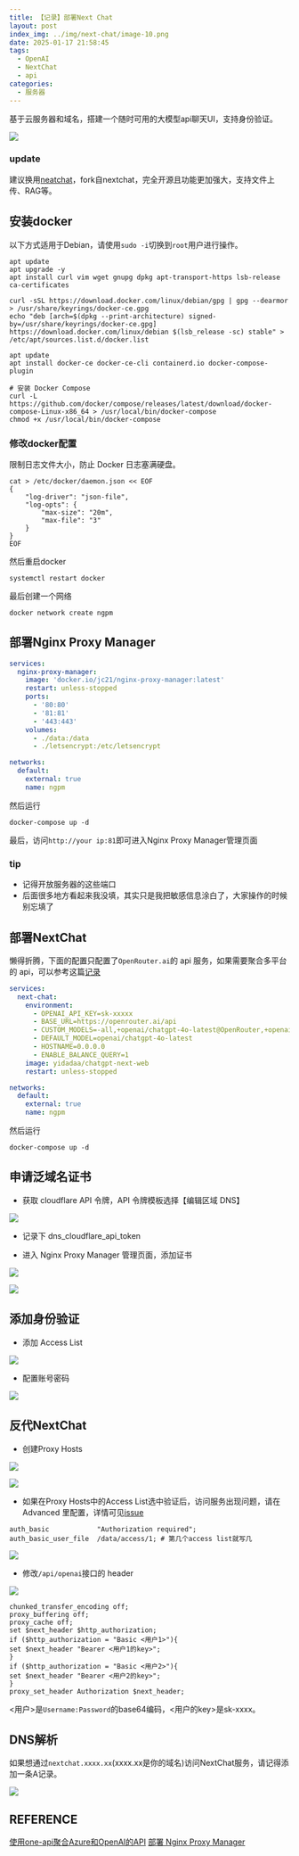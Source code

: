 ```yaml
---
title: 【记录】部署Next Chat
layout: post
index_img: ../img/next-chat/image-10.png
date: 2025-01-17 21:58:45
tags:
  - OpenAI
  - NextChat
  - api
categories:
  - 服务器
---
```


基于云服务器和域名，搭建一个随时可用的大模型api聊天UI，支持身份验证。


![](../img/next-chat/image-10.png)

### update
建议换用[neatchat](https://github.com/NeatChat/NeatChat)，fork自nextchat，完全开源且功能更加强大，支持文件上传、RAG等。

## 安装docker
以下方式适用于Debian，请使用`sudo -i`切换到`root`用户进行操作。

```shell
apt update
apt upgrade -y
apt install curl vim wget gnupg dpkg apt-transport-https lsb-release ca-certificates

curl -sSL https://download.docker.com/linux/debian/gpg | gpg --dearmor > /usr/share/keyrings/docker-ce.gpg
echo "deb [arch=$(dpkg --print-architecture) signed-by=/usr/share/keyrings/docker-ce.gpg] https://download.docker.com/linux/debian $(lsb_release -sc) stable" > /etc/apt/sources.list.d/docker.list

apt update
apt install docker-ce docker-ce-cli containerd.io docker-compose-plugin

# 安装 Docker Compose
curl -L https://github.com/docker/compose/releases/latest/download/docker-compose-Linux-x86_64 > /usr/local/bin/docker-compose
chmod +x /usr/local/bin/docker-compose

```

### 修改docker配置
限制日志文件大小，防止 Docker 日志塞满硬盘。

```shell
cat > /etc/docker/daemon.json << EOF
{
    "log-driver": "json-file",
    "log-opts": {
        "max-size": "20m",
        "max-file": "3"
    }
}
EOF
```
然后重启docker

```shell
systemctl restart docker
```

最后创建一个网络

```shell
docker network create ngpm
```

## 部署Nginx Proxy Manager
```yaml
services:
  nginx-proxy-manager:
    image: 'docker.io/jc21/nginx-proxy-manager:latest'
    restart: unless-stopped
    ports:
      - '80:80'
      - '81:81'
      - '443:443'
    volumes:
      - ./data:/data
      - ./letsencrypt:/etc/letsencrypt

networks:
  default:
    external: true
    name: ngpm
```

然后运行

```shell
docker-compose up -d
```

最后，访问`http://your ip:81`即可进入Nginx Proxy Manager管理页面

### tip
- 记得开放服务器的这些端口
- 后面很多地方看起来我没填，其实只是我把敏感信息涂白了，大家操作的时候别忘填了

## 部署NextChat
懒得折腾，下面的配置只配置了`OpenRouter.ai`的 api 服务，如果需要聚合多平台的 api，可以参考这篇[记录](https://kravorn.github.io/2024/11/21/one-api-with-next-chat/)
```yaml
services:
  next-chat:
    environment:
      - OPENAI_API_KEY=sk-xxxxx
      - BASE_URL=https://openrouter.ai/api
      - CUSTOM_MODELS=-all,+openai/chatgpt-4o-latest@OpenRouter,+openai/gpt-4o@OpenRouter,+anthropic/claude-3.5-sonnet@OpenRouter
      - DEFAULT_MODEL=openai/chatgpt-4o-latest
      - HOSTNAME=0.0.0.0
      - ENABLE_BALANCE_QUERY=1
    image: yidadaa/chatgpt-next-web
    restart: unless-stopped

networks:
  default:
    external: true
    name: ngpm
```

然后运行

```shell
docker-compose up -d
```


## 申请泛域名证书
- 获取 cloudflare API 令牌，API 令牌模板选择【编辑区域 DNS】

![](../img/next-chat/image-1.png)

- 记录下 dns_cloudflare_api_token

- 进入 Nginx Proxy Manager 管理页面，添加证书

![](../img/next-chat/image-2.png)

![](../img/next-chat/image-3.png)

## 添加身份验证
- 添加 Access List

![](../img/next-chat/image-4.png)
- 配置账号密码

![](../img/next-chat/image-5.png)

## 反代NextChat
- 创建Proxy Hosts

![](../img/next-chat/image-6.png)

![](../img/next-chat/image-7.png)

- 如果在Proxy Hosts中的Access List选中验证后，访问服务出现问题，请在 Advanced 里配置，详情可见[issue](https://github.com/NginxProxyManager/nginx-proxy-manager/issues/383)

```
auth_basic            "Authorization required";
auth_basic_user_file  /data/access/1; # 第几个access list就写几
```

![](../img/next-chat/image-8.png)

- 修改`/api/openai`接口的 header

![](../img/next-chat/image-11.png)

```shell
chunked_transfer_encoding off;
proxy_buffering off;
proxy_cache off;
set $next_header $http_authorization;
if ($http_authorization = "Basic <用户1>"){
set $next_header "Bearer <用户1的key>";
}
if ($http_authorization = "Basic <用户2>"){
set $next_header "Bearer <用户2的key>";
}
proxy_set_header Authorization $next_header;
```
<用户>是`Username:Password`的base64编码，<用户的key>是sk-xxxx。

## DNS解析
如果想通过`nextchat.xxxx.xx`(xxxx.xx是你的域名)访问NextChat服务，请记得添加一条A记录。

![](../img/next-chat/image-9.png)

## REFERENCE

[使用one-api聚合Azure和OpenAI的API](https://hexo.limour.top/Aggregating-Azure-and-OpenAI-APIs-with-OneAPI)
[部署 Nginx Proxy Manager](https://hexo.limour.top/Docker-bu-shu-Nginx-Proxy-Manager)